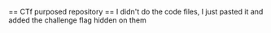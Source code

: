 == CTf purposed repository
== I didn't do the code files, I just pasted it and added the challenge flag hidden on them

